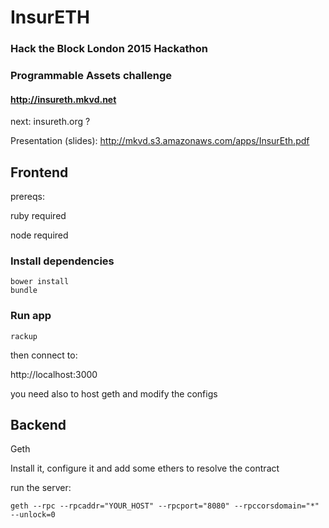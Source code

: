 # InsurETH

### Hack the Block London 2015 Hackathon
### Programmable Assets challenge

#### http://insureth.mkvd.net

next: insureth.org ?

Presentation (slides): http://mkvd.s3.amazonaws.com/apps/InsurEth.pdf

## Frontend

prereqs:

ruby required

node required

### Install dependencies

    bower install
    bundle

### Run app

    rackup

then connect to:

http://localhost:3000


you need also to host geth and modify the configs



## Backend

Geth

Install it, configure it and add some ethers to resolve the contract


run the server:

    geth --rpc --rpcaddr="YOUR_HOST" --rpcport="8080" --rpccorsdomain="*" --unlock=0
